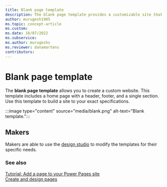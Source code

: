 ```yaml
---
title: Blank page template
description: The blank page template provides a customizable site that you can start building from scratch.
author: murugesh1985 
ms.topic: concept-article
ms.custom: 
ms.date: 10/07/2022
ms.subservice:
ms.author: murugeshs 
ms.reviewer: danamartens
contributors:
---
```


# Blank page template

The **blank page template** allows you to create a custom website. This template includes a home page with a header, footer, and a single section. Use this template to build a site to your exact specifications.

:::image type="content" source="media/blank.png" alt-text="Blank template.":::

## Makers

Makers are able to use the [design studio](../getting-started/use-design-studio.md) to modify the templates for their specific needs.

### See also

[Tutorial: Add a page to your Power Pages site](../getting-started/tutorial-add-webpage.md)  
[Create and design pages](../getting-started/first-page.md)
